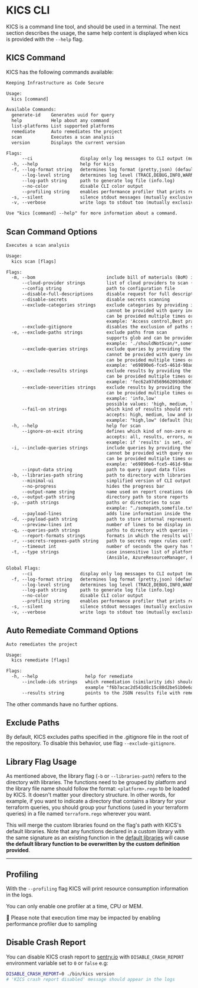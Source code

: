# KICS CLI

KICS is a command line tool, and should be used in a terminal. The next section describes the usage, the same help content is displayed when kics is provided with the `--help` flag.

## KICS Command

KICS has the following commands available:

```txt
Keeping Infrastructure as Code Secure

Usage:
  kics [command]

Available Commands:
  generate-id    Generates uuid for query
  help           Help about any command
  list-platforms List supported platforms
  remediate      Auto remediates the project
  scan           Executes a scan analysis
  version        Displays the current version

Flags:
      --ci                  display only log messages to CLI output (mutually exclusive with silent)
  -h, --help                help for kics
  -f, --log-format string   determines log format (pretty,json) (default "pretty")
      --log-level string    determines log level (TRACE,DEBUG,INFO,WARN,ERROR,FATAL) (default "INFO")
      --log-path string     path to generate log file (info.log)
      --no-color            disable CLI color output
      --profiling string    enables performance profiler that prints resource consumption metrics in the logs during the execution (CPU, MEM)
  -s, --silent              silence stdout messages (mutually exclusive with verbose and ci)
  -v, --verbose             write logs to stdout too (mutually exclusive with silent)

Use "kics [command] --help" for more information about a command.
```

## Scan Command Options

```txt
Executes a scan analysis

Usage:
  kics scan [flags]

Flags:
  -m, --bom                           include bill of materials (BoM) in results output
      --cloud-provider strings        list of cloud providers to scan (alicloud, aws, azure, gcp, nifcloud)
      --config string                 path to configuration file
      --disable-full-descriptions     disable request for full descriptions and use default vulnerability descriptions
      --disable-secrets               disable secrets scanning
      --exclude-categories strings    exclude categories by providing its name
                                      cannot be provided with query inclusion flags
                                      can be provided multiple times or as a comma separated string
                                      example: 'Access control,Best practices'
      --exclude-gitignore             disables the exclusion of paths specified within .gitignore file                                
  -e, --exclude-paths strings         exclude paths from scan
                                      supports glob and can be provided multiple times or as a quoted comma separated string
                                      example: './shouldNotScan/*,somefile.txt'
      --exclude-queries strings       exclude queries by providing the query ID
                                      cannot be provided with query inclusion flags
                                      can be provided multiple times or as a comma separated string
                                      example: 'e69890e6-fce5-461d-98ad-cb98318dfc96,4728cd65-a20c-49da-8b31-9c08b423e4db'
  -x, --exclude-results strings       exclude results by providing the similarity ID of a result
                                      can be provided multiple times or as a comma separated string
                                      example: 'fec62a97d569662093dbb9739360942f...,31263s5696620s93dbb973d9360942fc2a...'
      --exclude-severities strings    exclude results by providing the severity of a result
                                      can be provided multiple times or as a comma separated string
                                      example: 'info,low'
                                      possible values: 'high, medium, low, info, trace'
      --fail-on strings               which kind of results should return an exit code different from 0
                                      accepts: high, medium, low and info
                                      example: "high,low" (default [high,medium,low,info])
  -h, --help                          help for scan
      --ignore-on-exit string         defines which kind of non-zero exits code should be ignored
                                      accepts: all, results, errors, none
                                      example: if 'results' is set, only engine errors will make KICS exit code different from 0 (default "none")
  -i, --include-queries strings       include queries by providing the query ID
                                      cannot be provided with query exclusion flags
                                      can be provided multiple times or as a comma separated string
                                      example: 'e69890e6-fce5-461d-98ad-cb98318dfc96,4728cd65-a20c-49da-8b31-9c08b423e4db'
      --input-data string             path to query input data files
  -b, --libraries-path string         path to directory with libraries (default "./assets/libraries")
      --minimal-ui                    simplified version of CLI output
      --no-progress                   hides the progress bar
      --output-name string            name used on report creations (default "results")
  -o, --output-path string            directory path to store reports
  -p, --path strings                  paths or directories to scan
                                      example: "./somepath,somefile.txt"
      --payload-lines                 adds line information inside the payload when printing the payload file
  -d, --payload-path string           path to store internal representation JSON file
      --preview-lines int             number of lines to be display in CLI results (min: 1, max: 30) (default 3)
  -q, --queries-path strings          paths to directory with queries (default [./assets/queries])
      --report-formats strings        formats in which the results will be exported (all, asff, codeclimate, csv, cyclonedx, glsast, html, json, junit, pdf, sarif, sonarqube) (default [json])
  -r, --secrets-regexes-path string   path to secrets regex rules configuration file
      --timeout int                   number of seconds the query has to execute before being canceled (default 60)
  -t, --type strings                  case insensitive list of platform types to scan
                                      (Ansible, AzureResourceManager, Buildah, CloudFormation, Crossplane, DockerCompose, Dockerfile, GRPC, GoogleDeploymentManager, Knative, Kubernetes, OpenAPI, Pulumi, ServerLessFW, Terraform)

Global Flags:
      --ci                  display only log messages to CLI output (mutually exclusive with silent)
  -f, --log-format string   determines log format (pretty,json) (default "pretty")
      --log-level string    determines log level (TRACE,DEBUG,INFO,WARN,ERROR,FATAL) (default "INFO")
      --log-path string     path to generate log file (info.log)
      --no-color            disable CLI color output
      --profiling string    enables performance profiler that prints resource consumption metrics in the logs during the execution (CPU, MEM)
  -s, --silent              silence stdout messages (mutually exclusive with verbose and ci)
  -v, --verbose             write logs to stdout too (mutually exclusive with silent)
```

## Auto Remediate Command Options

```txt
Auto remediates the project

Usage:
  kics remediate [flags]

Flags:
  -h, --help                  help for remediate
      --include-ids strings   which remediation (similarity ids) should be remediated 
                              example "f6b7acac2d541d8c15c88d2be51b0e6abd576750b71c580f2e3a9346f7ed0e67,6af5fc5d7c0ad0077348a090f7c09949369d24d5608bbdbd14376a15de62afd1" (default [all])
      --results string        points to the JSON results file with remediation
```

The other commands have no further options.

## Exclude Paths
By default, KICS excludes paths specified in the .gitignore file in the root of the repository. To disable this behavior, use flag `--exclude-gitignore`.

## Library Flag Usage

As mentioned above, the library flag (`-b` or `--libraries-path`) refers to the directory with libraries. The functions need to be grouped by platform and the library file name should follow the format: `<platform>.rego` to be loaded by KICS. It doesn't matter your directory structure. In other words, for example, if you want to indicate a directory that contains a library for your terraform queries, you should group your functions (used in your terraform queries) in a file named `terraform.rego` wherever you want.

This will merge the custom libraries found on the flag's path with KICS's default libraries. Note that any functions declared in a custom library with the same signature as an existing function in the [default libraries](https://github.com/Checkmarx/kics/tree/master/assets/libraries) will cause **the default library function to be overwritten by the custom definition provided**.

---

## Profiling

With the `--profiling` flag KICS will print resource consumption information in the logs.

You can only enable one profiler at a time, CPU or MEM.

📝 Please note that execution time may be impacted by enabling performance profiler due to sampling

## Disable Crash Report

You can disable KICS crash report to [sentry.io](https://sentry.io) with `DISABLE_CRASH_REPORT` environment variable set to `0` or `false` e.g:

```sh
DISABLE_CRASH_REPORT=0 ./bin/kics version
# 'KICS crash report disabled' message should appear in the logs
```
